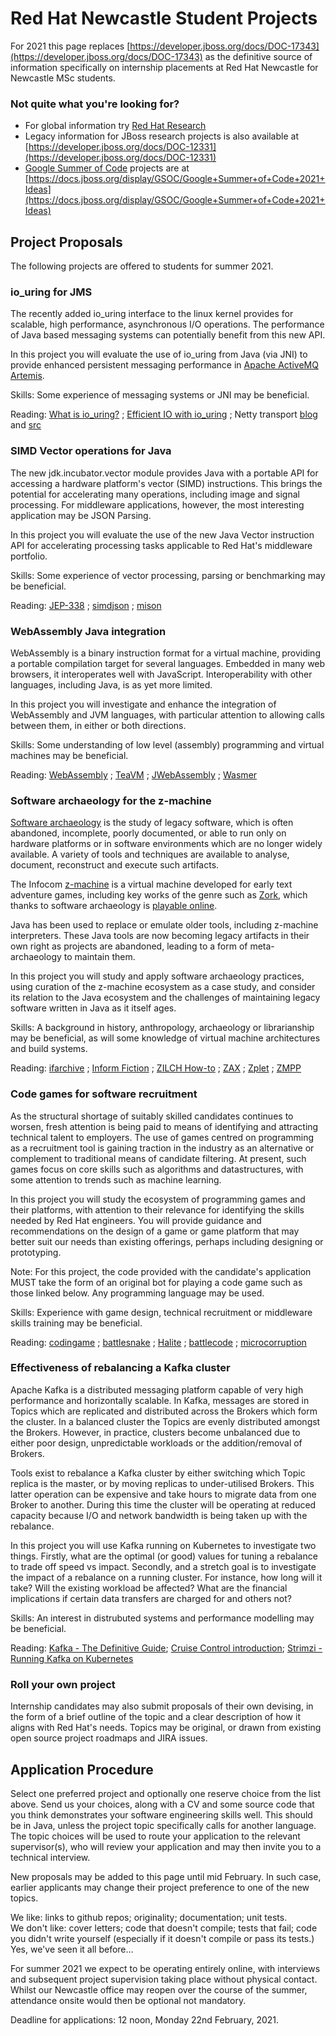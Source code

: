 # Red Hat Newcastle Student Projects

For 2021 this page replaces [https://developer.jboss.org/docs/DOC-17343](https://developer.jboss.org/docs/DOC-17343)
as the definitive source of information specifically on internship placements at Red Hat Newcastle for Newcastle MSc students.

### Not quite what you're looking for?
- For global information try [Red Hat Research](https://research.redhat.com)
- Legacy information for JBoss research projects is also available at
[https://developer.jboss.org/docs/DOC-12331](https://developer.jboss.org/docs/DOC-12331)
- [Google Summer of Code](https://summerofcode.withgoogle.com/) projects are at
  [https://docs.jboss.org/display/GSOC/Google+Summer+of+Code+2021+Ideas](https://docs.jboss.org/display/GSOC/Google+Summer+of+Code+2021+Ideas)

## Project Proposals

The following projects are offered to students for summer 2021.

### io_uring for JMS

The recently added io_uring interface to the linux kernel provides for scalable, high performance, asynchronous I/O operations.
The performance of Java based messaging systems can potentially benefit from this new API. 

In this project you will evaluate the use of io_uring from Java (via JNI) to provide
enhanced persistent messaging performance in
[Apache ActiveMQ Artemis](https://activemq.apache.org/components/artemis/).

Skills: Some experience of messaging systems or JNI may be beneficial.

Reading: 
[What is io_uring?](https://unixism.net/loti/what_is_io_uring.html) ;
[Efficient IO with io_uring](https://kernel.dk/io_uring.pdf) ;
Netty transport
[blog](https://netty.io/news/2020/11/16/io_uring-0-0-1-Final.html) and
[src](https://github.com/netty/netty-incubator-transport-io_uring)

### SIMD Vector operations for Java

The new jdk.incubator.vector module provides Java with a portable API for accessing a hardware platform's vector (SIMD) instructions.
This brings the potential for accelerating many operations, including image and signal processing.
For middleware applications, however, the most interesting application may be JSON Parsing.

In this project you will evaluate the use of the new Java Vector instruction API for accelerating processing tasks applicable to Red Hat's middleware portfolio.

Skills: Some experience of vector processing, parsing or benchmarking may be beneficial.

Reading:
[JEP-338](https://openjdk.java.net/jeps/338) ;
[simdjson](https://github.com/simdjson/simdjson) ;
[mison](https://www.microsoft.com/en-us/research/publication/mison-fast-json-parser-data-analytics/)

### WebAssembly Java integration

WebAssembly is a binary instruction format for a virtual machine, providing a portable compilation target for several languages.
Embedded in many web browsers, it interoperates well with JavaScript. Interoperability with other languages, including Java, is as yet more limited.

In this project you will investigate and enhance the integration of WebAssembly and JVM languages, with particular attention to allowing calls between them, in either or both directions.

Skills: Some understanding of low level (assembly) programming and virtual machines may be beneficial.

Reading:
[WebAssembly](https://webassembly.org/) ;
[TeaVM](http://teavm.org/) ;
[JWebAssembly](https://github.com/i-net-software/JWebAssembly) ;
[Wasmer](https://wasmer.io/)

### Software archaeology for the z-machine

[Software archaeology](https://en.wikipedia.org/wiki/Software_archaeology) is the study of legacy software, which is often abandoned, incomplete, poorly documented, or able to run only on hardware platforms or in software environments which are no longer widely available.
A variety of tools and techniques are available to analyse, document, reconstruct and execute such artifacts.

The Infocom [z-machine](https://en.wikipedia.org/wiki/Z-machine) is a virtual machine developed for early text adventure games,
including key works of the genre such as [Zork](https://www.technologyreview.com/2017/08/22/149560/the-enduring-legacy-of-zork/), which thanks to software archaeology is [playable online](http://textadventures.co.uk/games/view/5zyoqrsugeopel3ffhz_vq/zork).

Java has been used to replace or emulate older tools, including z-machine interpreters.
These Java tools are now becoming legacy artifacts in their own right as projects are abandoned, leading to a form of meta-archaeology to maintain them.

In this project you will study and apply software archaeology practices, using curation of the z-machine ecosystem as a case study,
and consider its relation to the Java ecosystem and the challenges of maintaining legacy software written in Java as it itself ages.

Skills: A background in history, anthropology, archaeology or librarianship may be beneficial, as will some knowledge of virtual machine architectures and build systems.

Reading:
[ifarchive](https://ifarchive.org/) ;
[Inform Fiction](https://inform-fiction.org/) ;
[ZILCH How-to](https://github.com/ZoBoRf/ZILCH-How-to) ;
[ZAX](https://github.com/mattkimmel/zax) ;
[Zplet](https://github.com/XelaRellum/ZPlet) ;
[ZMPP](https://github.com/wandora-team/zmpp-wandora)

### Code games for software recruitment

As the structural shortage of suitably skilled candidates continues to worsen, fresh attention is being paid to means of identifying and attracting technical talent to employers.
The use of games centred on programming as a recruitment tool is gaining traction in the industry as an alternative or complement to traditional means of candidate filtering.
At present, such games focus on core skills such as algorithms and datastructures, with some attention to trends such as machine learning.

In this project you will study the ecosystem of programming games and their platforms, with attention to their relevance for identifying the skills needed by Red Hat engineers.
You will provide guidance and recommendations on the design of a game or game platform that may better suit our needs than existing offerings, perhaps including designing or prototyping.

Note: For this project, the code provided with the candidate's application MUST take the form of an original bot for playing a code game such as those linked below. Any programming language may be used.

Skills: Experience with game design, technical recruitment or middleware skills training may be beneficial.

Reading:
[codingame](https://www.codingame.com/) ;
[battlesnake](https://play.battlesnake.com/) ;
[Halite](https://halite.io/) ;
[battlecode](https://battlecode.org/) ;
[microcorruption](https://microcorruption.com/login)

### Effectiveness of rebalancing a Kafka cluster

Apache Kafka is a distributed messaging platform capable of very high performance and horizontally scalable. In Kafka, messages are stored in Topics which are replicated and distributed across the Brokers which form the cluster. In a balanced cluster the Topics are evenly distributed amongst the Brokers. However, in practice, clusters become unbalanced due to either poor design, unpredictable workloads or the addition/removal of Brokers.

Tools exist to rebalance a Kafka cluster by either switching which Topic replica is the master, or by moving replicas to under-utilised Brokers. This latter operation can be expensive and take hours to migrate data from one Broker to another. During this time the cluster will be operating at reduced capacity because I/O and network bandwidth is being taken up with the rebalance.

In this project you will use Kafka running on Kubernetes to investigate two things. Firstly, what are the optimal (or good) values for tuning a rebalance to trade off speed vs impact. Secondly, and a stretch goal is to investigate the impact of a rebalance on a running cluster. For instance, how long will it take? Will the existing workload be affected? What are the financial implications if certain data transfers are charged for and others not?

Skills: An interest in distrubuted systems and performance modelling may be beneficial.

Reading: [Kafka - The Definitive Guide](https://github.com/jitendra3109/ApacheKafka/blob/master/Docs/confluent-kafka-definitive-guide-complete.pdf); 
[Cruise Control introduction](https://www.youtube.com/watch?v=lf31udm9cYY);
[Strimzi - Running Kafka on Kubernetes](https://strimzi.io/)


### Roll your own project

Internship candidates may also submit proposals of their own devising, in the form of a brief outline of the topic and a clear description of how it aligns with Red Hat's needs.
Topics may be original, or drawn from existing open source project roadmaps and JIRA issues.

## Application Procedure

Select one preferred project and optionally one reserve choice from the list above.
Send us your choices, along with a CV and some source code that you think demonstrates your software engineering skills well.
This should be in Java, unless the project topic specifically calls for another language.
The topic choices will be used to route your application to the relevant supervisor(s),
who will review your application and may then invite you to a technical interview.

New proposals may be added to this page until mid February.
In such case, earlier applicants may change their project preference to one of the new topics.

We like: links to github repos; originality; documentation; unit tests.  
We don't like: cover letters; code that doesn't compile; tests that fail; code you didn't write yourself (especially if it doesn't compile or pass its tests.)
Yes, we've seen it all before... 

For summer 2021 we expect to be operating entirely online, with interviews and subsequent project supervision taking place without physical contact.
Whilst our Newcastle office may reopen over the course of the summer, attendance onsite would then be optional not mandatory.

Deadline for applications: 12 noon, Monday 22nd February, 2021.
